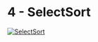 # 4 - SelectSort

[![SelectSort](https://img.youtube.com/vi/g9gWGGnjXH4/0.jpg)](https://www.youtube.com/watch?v=g9gWGGnjXH4)
